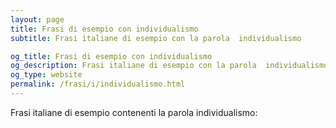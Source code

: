 ```yaml
---
layout: page
title: Frasi di esempio con individualismo 
subtitle: Frasi italiane di esempio con la parola  individualismo

og_title: Frasi di esempio con individualismo 
og_description: Frasi italiane di esempio con la parola  individualismo
og_type: website
permalink: /frasi/i/individualismo.html
---
```


Frasi italiane di esempio contenenti la parola individualismo:


